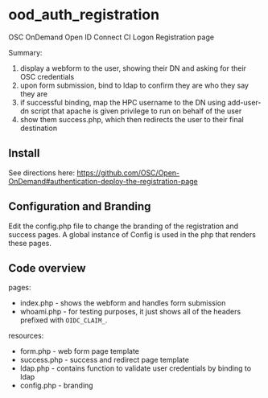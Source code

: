 # ood_auth_registration

OSC OnDemand Open ID Connect CI Logon Registration page

Summary:

1. display a webform to the user, showing their DN and asking for their OSC credentials
2. upon form submission, bind to ldap to confirm they are who they say they are
3. if successful binding, map the HPC username to the DN using add-user-dn script that apache is given privilege to run on behalf of the user
4. show them success.php, which then redirects the user to their final destination


## Install

See directions here: https://github.com/OSC/Open-OnDemand#authentication-deploy-the-registration-page

## Configuration and Branding

Edit the config.php file to change the branding of the registration and success pages. A global
instance of Config is used in the php that renders these pages.

## Code overview

pages:

* index.php - shows the webform and handles form submission
* whoami.php - for testing purposes, it just shows all of the headers prefixed with `OIDC_CLAIM_`.

resources:

* form.php - web form page template
* success.php - success and redirect page template
* ldap.php - contains function to validate user credentials by binding to ldap
* config.php - branding
